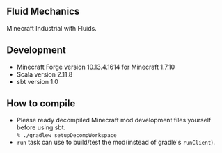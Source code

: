 Fluid Mechanics
---

Minecraft Industrial with Fluids.

## Development
- Minecraft Forge version 10.13.4.1614 for Minecraft 1.7.10
- Scala version 2.11.8
- sbt version 1.0

## How to compile
- Please ready decompiled Minecraft mod development files yourself 
before using sbt.  
`% ./gradlew setupDecompWorkspace`
- `run` task can use to build/test the mod(instead of gradle's `runClient`).
